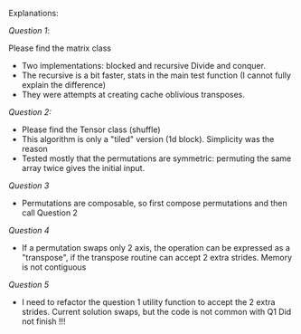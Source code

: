 
Explanations:

*Question 1*:

Please find the matrix class
- Two implementations: blocked and recursive Divide and conquer. 
- The recursive is a bit faster, stats in the main test function (I cannot fully explain the difference)
- They were attempts at creating cache oblivious transposes.

*Question 2:*
- Please find the Tensor class (shuffle)
- This algorithm is only a "tiled" version (1d block). Simplicity was the reason
- Tested mostly that the permutations are symmetric: permuting the same array twice gives the initial input.

*Question 3*
- Permutations are composable, so first compose permutations and then call Question 2

*Question 4*
- If a permutation swaps only 2 axis, the operation can be expressed as a "transpose", if the transpose routine can accept 2 extra strides. Memory is not contiguous

*Question 5*
- I need to refactor the question 1 utility function to accept the 2 extra strides. Current solution swaps, but the code is not common with Q1
Did not finish !!!
